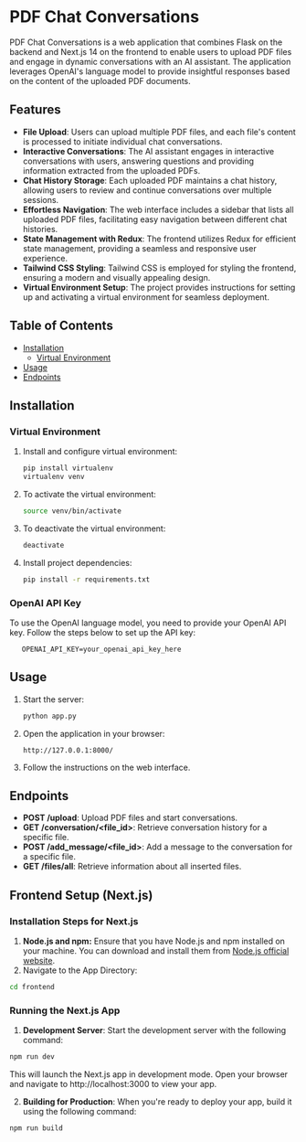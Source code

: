 # PDF Chat Conversations

PDF Chat Conversations is a web application that combines Flask on the backend and Next.js 14 on the frontend to enable users to upload PDF files and engage in dynamic conversations with an AI assistant. The application leverages OpenAI's language model to provide insightful responses based on the content of the uploaded PDF documents.

## Features
- **File Upload**: Users can upload multiple PDF files, and each file's content is processed to initiate individual chat conversations.
- **Interactive Conversations**: The AI assistant engages in interactive conversations with users, answering questions and providing information extracted from the uploaded PDFs.
- **Chat History Storage**: Each uploaded PDF maintains a chat history, allowing users to review and continue conversations over multiple sessions.
- **Effortless Navigation**: The web interface includes a sidebar that lists all uploaded PDF files, facilitating easy navigation between different chat histories.
- **State Management with Redux**: The frontend utilizes Redux for efficient state management, providing a seamless and responsive user experience.
- **Tailwind CSS Styling**: Tailwind CSS is employed for styling the frontend, ensuring a modern and visually appealing design.
- **Virtual Environment Setup**: The project provides instructions for setting up and activating a virtual environment for seamless deployment.


## Table of Contents

- [Installation](#installation)
  - [Virtual Environment](#virtual-environment)
- [Usage](#usage)
- [Endpoints](#endpoints)


## Installation

### Virtual Environment

1. Install and configure virtual environment:

   ```bash
   pip install virtualenv
   virtualenv venv
   ```

2. To activate the virtual environment:

   ```bash
   source venv/bin/activate
   ```

3. To deactivate the virtual environment:

   ```bash
   deactivate
   ```

4. Install project dependencies:

   ```bash
   pip install -r requirements.txt
   ```

### OpenAI API Key
To use the OpenAI language model, you need to provide your OpenAI API key. Follow the steps below to set up the API key:
```env
   OPENAI_API_KEY=your_openai_api_key_here
```

## Usage

1. Start the server:

   ```bash
   python app.py
   ```

2. Open the application in your browser:

   ```
   http://127.0.0.1:8000/
   ```

3. Follow the instructions on the web interface.

## Endpoints

- **POST /upload**: Upload PDF files and start conversations.
- **GET /conversation/<file_id>**: Retrieve conversation history for a specific file.
- **POST /add_message/<file_id>**: Add a message to the conversation for a specific file.
- **GET /files/all**: Retrieve information about all inserted files.

## Frontend Setup (Next.js)

### Installation Steps for Next.js

1. **Node.js and npm:**
   Ensure that you have Node.js and npm installed on your machine. You can download and install them from [Node.js official website](https://nodejs.org/).
2. Navigate to the App Directory:
```bash
cd frontend
```

### Running the Next.js App
1. **Development Server**:
Start the development server with the following command:
```bash
npm run dev
```
This will launch the Next.js app in development mode. Open your browser and navigate to http://localhost:3000 to view your app.

2. **Building for Production**:
When you're ready to deploy your app, build it using the following command:
```bash
npm run build
```
